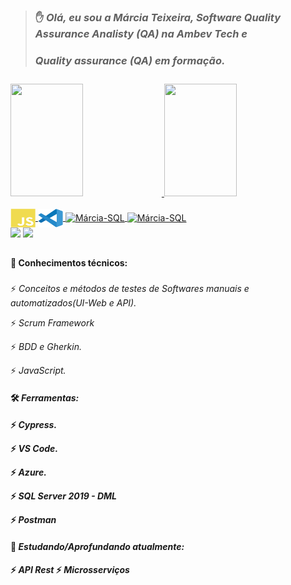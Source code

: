 >### ✋ *Olá, eu sou a Márcia Teixeira, Software Quality Assurance Analisty (QA) na Ambev Tech e*  <h3>
>### *Quality assurance (QA) em formação. <h3>*
  
 <div align="left">
  <a href="https://www.linkedin.com/in/marciateixeirab/">
  <img height="180em" width="48%" src="https://github-readme-stats.vercel.app/api?username=marcia-teixeira&show_icons=true&theme=dark&include_all_commits=true&count_private=true"/>
  <img height="180em" width="48%" src="https://github-readme-stats.vercel.app/api/top-langs/?username=marcia-teixeira&layout=compact&langs_count=7&theme=dark"/>
</div>
   
  </div>
<div style="display: inline_block"><br>
  <img align="center" alt="Márcia-Js" height="30" width="40" src="https://raw.githubusercontent.com/devicons/devicon/master/icons/javascript/javascript-plain.svg">
  <img align="center" alt="Márcia-VS" height="30" width="40" src="https://github.com/devicons/devicon/blob/master/icons/vscode/vscode-original.svg">
  <img align="center" alt="Márcia-SQL" height="30" width="40" src="https://cdn.jsdelivr.net/gh/devicons/devicon/icons/microsoftsqlserver/microsoftsqlserver-plain.svg">
   <img align="center" alt="Márcia-SQL" height="70" width="70" src="https://cdn.jsdelivr.net/gh/devicons/devicon/icons/azure/azure-original-wordmark.svg">
   
</div>
  <div> 
  <a href = "mailto:marciateixeira.b@gmail.com"><img src="https://img.shields.io/badge/-Gmail-%23333?style=for-the-badge&logo=gmail&logoColor=white" target="_blank"></a>
  <a href="https://www.linkedin.com/in/marciateixeirab/" target="_blank"><img src="https://img.shields.io/badge/-LinkedIn-%230077B5?style=for-the-badge&logo=linkedin&logoColor=white" target="_blank"></a> 
  
 
</div>
 
  ##
  
#### 📗 Conhecimentos técnicos:<h3>  
  ⚡   *Conceitos e métodos de testes de Softwares manuais e automatizados(UI-Web e API).*
  
  ⚡   *Scrum Framework*
  
  ⚡   *BDD e Gherkin.*
 
  ⚡   *JavaScript.*  

#### 🛠️ *Ferramentas: <h4>*
⚡ *Cypress.*
  
⚡ *VS Code.*
 
 ⚡ *Azure.*
  
⚡ *SQL Server 2019 - DML*
  
⚡ *Postman*
  
 
#### 🚀 *Estudando/Aprofundando atualmente: <h4>*
  
⚡ *API Rest*
⚡ *Microsserviços*
  
  
 

